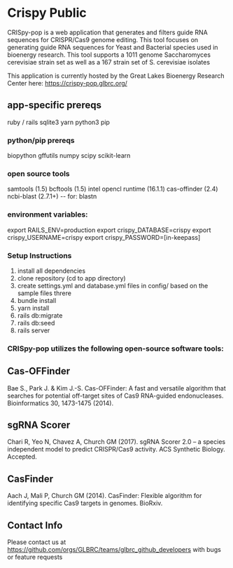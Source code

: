 # Crispy Public

CRISpy-pop is a web application that generates and filters guide RNA sequences for CRISPR/Cas9 genome editing. This tool focuses on generating guide RNA sequences for Yeast and Bacterial species used in bioenergy research. This tool supports a 1011 genome Saccharomyces cerevisiae strain set as well as a 167 strain set of S. cerevisiae isolates

This application is currently hosted by the Great Lakes Bioenergy Research Center here:
https://crispy-pop.glbrc.org/


## app-specific prereqs

ruby / rails
sqlite3
yarn
python3
pip

### python/pip prereqs
biopython
gffutils
numpy
scipy
scikit-learn

### open source tools
samtools (1.5)
bcftools (1.5)
intel opencl runtime (16.1.1)
cas-offinder (2.4)
ncbi-blast (2.7.1+) -- for: blastn

### environment variables:
export RAILS_ENV=production
export crispy_DATABASE=crispy
export crispy_USERNAME=crispy
export crispy_PASSWORD=[in-keepass]


### Setup Instructions
1. install all dependencies
2. clone repository (cd to app directory)
3. create settings.yml and database.yml files in config/ based on the sample files threre
4. bundle install
5. yarn install
6. rails db:migrate
7. rails db:seed
8. rails server


### CRISpy-pop utilizes the following open-source software tools:

## Cas-OFFinder

Bae S., Park J. & Kim J.-S. Cas-OFFinder: A fast and versatile algorithm that searches for potential off-target sites of Cas9 RNA-guided endonucleases. Bioinformatics 30, 1473-1475 (2014).

## sgRNA Scorer
Chari R, Yeo N, Chavez A, Church GM (2017). sgRNA Scorer 2.0 – a species independent model to predict CRISPR/Cas9 activity. ACS Synthetic Biology. Accepted.

## CasFinder

Aach J, Mali P, Church GM (2014). CasFinder: Flexible algorithm for identifying specific Cas9 targets in genomes. BioRxiv.

## Contact Info

Please contact us at https://github.com/orgs/GLBRC/teams/glbrc_github_developers
with bugs or feature requests
